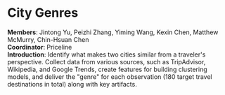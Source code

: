 # City Genres  
**Members**: Jintong Yu, Peizhi Zhang, Yiming Wang, Kexin Chen, Matthew McMurry, Chin-Hsuan Chen  
**Coordinator**: Priceline  
**Introduction**: Identify what makes two cities similar from a traveler's perspective. Collect data from various sources, such as TripAdvisor, Wikipedia, and Google Trends, create features for building clustering models, and deliver the "genre" for each observation (180 target travel destinations in total) along with key artifacts.
